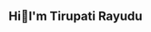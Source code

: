 ## Hi👋I'm Tirupati Rayudu

<!--
**tirupatirayudu/tirupatirayudu** is a ✨ _special_ ✨ repository because its `README.md` (this file) appears on your GitHub profile.

Here are some ideas to get you started:

- 🔭 I’m currently Pursuing Internship at Deloitte
- 🌱 I’m currently learning Data Analytics & Data Scientist related techstack
- 👯 I’m looking to collaborate on linkedin
- 🤔 I’m looking for help with job oppurtunity
- 💬 Ask me about Data Driven Decisions
- 📫 How to reach me: Linkedin
- 😄 Pronouns: He
- 
-->
